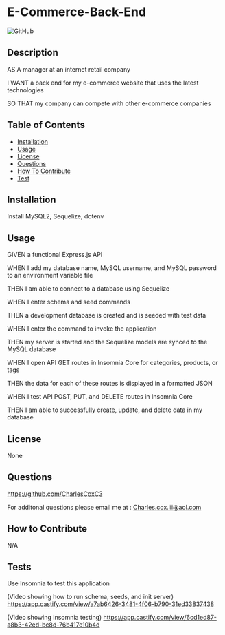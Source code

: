 # E-Commerce-Back-End

![GitHub](https://img.shields.io/github/license/CharlesCoxC3/E-Commerce-Back-End)

## Description

AS A manager at an internet retail company

I WANT a back end for my e-commerce website that uses the latest 
technologies

SO THAT my company can compete with other e-commerce companies

## Table of Contents

- [Installation](#installation)
- [Usage](#usage)
- [License](#license)
- [Questions](#questions)
- [How To Contribute](#contributions)
- [Test](#tests)

## Installation

Install MySQL2, Sequelize, dotenv

## Usage

GIVEN a functional Express.js API

WHEN I add my database name, MySQL username, and MySQL password to an 
environment variable file

THEN I am able to connect to a database using Sequelize

WHEN I enter schema and seed commands

THEN a development database is created and is seeded with test data

WHEN I enter the command to invoke the application

THEN my server is started and the Sequelize models are synced to the MySQL database

WHEN I open API GET routes in Insomnia Core for categories, products, or tags

THEN the data for each of these routes is displayed in a formatted JSON

WHEN I test API POST, PUT, and DELETE routes in Insomnia Core

THEN I am able to successfully create, update, and delete data in my database


## License

None

## Questions

https://github.com/CharlesCoxC3

For additonal questions please email me at : Charles.cox.iii@aol.com

## How to Contribute

N/A

## Tests

Use Insomnia to test this application

(Video showing how to run schema, seeds, and init server)
https://app.castify.com/view/a7ab6426-3481-4f06-b790-31ed33837438

(Video showing Insomnia testing)
https://app.castify.com/view/6cd1ed87-a8b3-42ed-bc8d-76b417e10b4d
